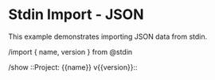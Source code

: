 # Stdin Import - JSON

This example demonstrates importing JSON data from stdin.

/import { name, version } from @stdin

/show ::Project: {{name}} v{{version}}::